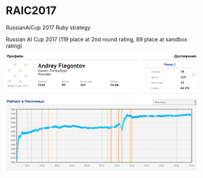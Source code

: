 # RAIC2017
RussianAiCup 2017 Ruby strategy

Russian AI Cup 2017 (119 place at 2nd round rating, 89 place at sandbox rating)


![alt text](https://github.com/ForestHeart/russianAiCup/blob/master/2017.png)
